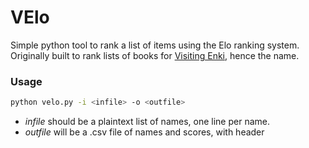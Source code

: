 # VElo

Simple python tool to rank a list of items using the Elo ranking system.
Originally built to rank lists of books for [Visiting
Enki](http://visitingenki.com), hence the name.

### Usage

```bash
python velo.py -i <infile> -o <outfile>
```

* *infile* should be a plaintext list of names, one line per name.
* *outfile* will be a .csv file of names and scores, with header
